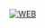 


[![WEB](https://img.shields.io/badge/GoTo-%40MyWebsite-orangered?logo=world)](https://threat0.github.io)   
